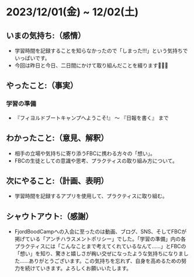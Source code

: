 # 2023/12/01(金) ~ 12/02(土)
## いまの気持ち:（感情）
- 学習時間を記録することを知らなかったので「しまった!!!」という気持ちでいっぱいです。
- 今回は昨日と今日、二日間にかけて取り組んだことを綴ります🙇🏻‍♂️

## やったこと:（事実）
### 学習の準備
- 『フィヨルドブートキャンプへようこそ!』 〜 『日報を書く』 まで

## わかったこと:（意見、解釈）
- 相手の立場や気持ちに寄り添うFBCに携わる方々の「想い」。
- FBCの生徒としての意識や思考、プラクティスの取り組み方について。

## 次にやること:（計画、表明）
- 学習時間を記録するアプリを使用して、プラクティスに取り組む。

## シャウトアウト:（感謝）
- FjordBoodCampへの入会に至ったのは動画、ブログ、SNS、そしてFBCが掲げている「アンチハラスメントポリシー」でした。「学習の準備」内の各プラクティスには「こんなことまで考えてくれているなんて......」とFBCの「想い」を知り、驚きと嬉しさが綯い交ぜになったような気持ちになりました......ありがとうございます。この気持ちを忘れず、自身を高めるための努力を続けていきます。よろしくお願いいたします。
